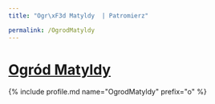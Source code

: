 ```yaml
---
title: "Ogr\xF3d Matyldy  | Patromierz"

permalink: /OgrodMatyldy
---
```


# [Ogród Matyldy ](https://patronite.pl/OgrodMatyldy)

{% include profile.md name="OgrodMatyldy" prefix="o" %}
